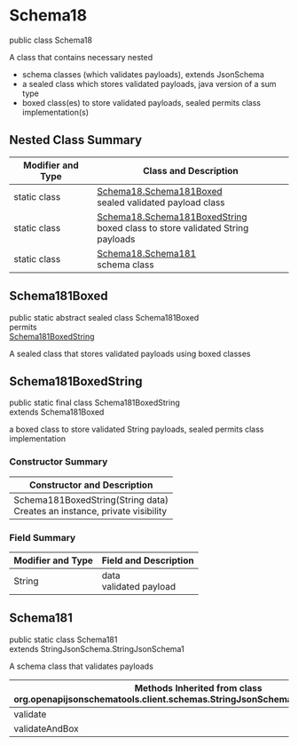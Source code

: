 # Schema18
public class Schema18

A class that contains necessary nested
- schema classes (which validates payloads), extends JsonSchema
- a sealed class which stores validated payloads, java version of a sum type
- boxed class(es) to store validated payloads, sealed permits class implementation(s)

## Nested Class Summary
| Modifier and Type | Class and Description |
| ----------------- | ---------------------- |
| static class | [Schema18.Schema181Boxed](#schema181boxed)<br> sealed validated payload class |
| static class | [Schema18.Schema181BoxedString](#schema181boxedstring)<br> boxed class to store validated String payloads |
| static class | [Schema18.Schema181](#schema181)<br> schema class |

## Schema181Boxed
public static abstract sealed class Schema181Boxed<br>
permits<br>
[Schema181BoxedString](#schema181boxedstring)

A sealed class that stores validated payloads using boxed classes

## Schema181BoxedString
public static final class Schema181BoxedString<br>
extends Schema181Boxed

a boxed class to store validated String payloads, sealed permits class implementation

### Constructor Summary
| Constructor and Description |
| --------------------------- |
| Schema181BoxedString(String data)<br>Creates an instance, private visibility |

### Field Summary
| Modifier and Type | Field and Description |
| ----------------- | ---------------------- |
| String | data<br>validated payload |

## Schema181
public static class Schema181<br>
extends StringJsonSchema.StringJsonSchema1

A schema class that validates payloads

| Methods Inherited from class org.openapijsonschematools.client.schemas.StringJsonSchema.StringJsonSchema1 |
| ------------------------------------------------------------------ |
| validate                                                           |
| validateAndBox                                                     |
